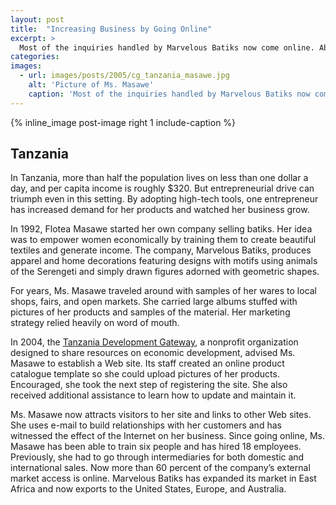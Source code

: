 ```yaml
---
layout: post
title:  "Increasing Business by Going Online"
excerpt: >
  Most of the inquiries handled by Marvelous Batiks now come online. Above, Ms. Masawe displays samples of her beautiful textiles.  Tanzania In Tanzania, more than half the population lives on...
categories:
images:
  - url: images/posts/2005/cg_tanzania_masawe.jpg
    alt: 'Picture of Ms. Masawe'
    caption: 'Most of the inquiries handled by Marvelous Batiks now come online. Above, Ms. Masawe displays samples of her beautiful textiles.'
---
```


{% inline_image post-image right 1 include-caption %}

## Tanzania

In Tanzania, more than half the population lives on less than one dollar a day, and per capita income is roughly $320. But entrepreneurial drive can triumph even in this setting. By adopting high-tech tools, one entrepreneur has increased demand for her products and watched her business grow.

In 1992, Flotea Masawe started her own company selling batiks. Her idea was to empower women economically by training them to create beautiful textiles and generate income. The company, Marvelous Batiks, produces apparel and home decorations featuring designs with motifs using animals of the Serengeti and simply drawn figures adorned with geometric shapes.

For years, Ms. Masawe traveled around with samples of her wares to local shops, fairs, and open markets. She carried large albums stuffed with pictures of her products and samples of the material. Her marketing strategy relied heavily on word of mouth.

In 2004, the [Tanzania Development Gateway](http://www.tanzaniagateway.org/), a nonprofit organization designed to share resources on economic development, advised Ms. Masawe to establish a Web site. Its staff created an online product catalogue template so she could upload pictures of her products. Encouraged, she took the next step of registering the site. She also received additional assistance to learn how to update and maintain it.

Ms. Masawe now attracts visitors to her site and links to other Web sites. She uses e-mail to build relationships with her customers and has witnessed the effect of the Internet on her business. Since going online, Ms. Masawe has been able to train six people and has hired 18 employees. Previously, she had to go through intermediaries for both domestic and international sales. Now more than 60 percent of the company’s external market access is online. Marvelous Batiks has expanded its market in East Africa and now exports to the United States, Europe, and Australia.
